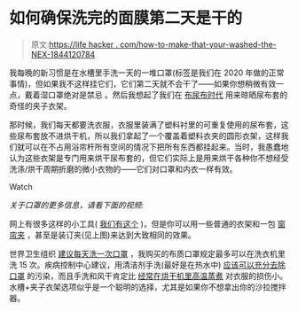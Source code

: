 # 如何确保洗完的面膜第二天是干的

> 原文:[https://life hacker . com/how-to-make-that-your-washed-the-NEX-1844120784](https://lifehacker.com/how-to-make-sure-your-washed-face-masks-are-dry-the-nex-1844120784)

我每晚的新习惯是在水槽里手洗一天的一堆口罩(标签是我们在 2020 年做的正常事情)，但如果我不这样挂它们，它们第二天就不会干了——如果你想稍微有效一点，戴着湿口罩绝对是禁忌 。然后我想起了我们在 [布尿布时代](https://offspring.lifehacker.com/what-you-need-to-know-before-you-start-cloth-diapering-1841793159) 用来晾晒尿布套的奇怪的夹子衣架。

那时候，我们每天都要洗衣服，衣服里装满了塑料衬里的可重复使用的尿布套，这些尿布套放不进烘干机，所以我们拿起了一个覆盖着塑料衣夹的圆形衣架，这样我们就可以在不占用浴帘杆所有空间的情况下把所有东西都挂起来。当时，我愚蠢地认为这些衣架是专门用来烘干尿布套的，但它们实际上是用来烘干各种你不想经受洗涤/烘干周期折磨的微小衣物的——它们对口罩和内衣一样有效。

Watch

*关于口罩的更多信息，请看下面的视频:*

网上有很多这样的小工具( [我们有这个](https://www.amazon.com/Whitmor-Clip-Drip-Hanger-Hanging/dp/B0001E839U/ref=asc_df_B0001E839U?asc_campaign=InlineText&asc_refurl=https://lifehacker.com/how-to-make-sure-your-washed-face-masks-are-dry-the-nex-1844120784&asc_source=&tag=kinjalifehackerlink-20) )，但是你可以用一些普通的衣架和一包 [窗帘夹](https://www.kohls.com/product/prd-2837164/rod-desyne-24-pk-curtain-clips.jsp) ，甚至是装订夹(见上图)来达到大致相同的效果。

世界卫生组织 [建议每天洗一次口罩](https://lifehacker.com/heres-how-often-you-should-wash-your-face-mask-1844012206) ，我购买的布质口罩规定最多可以在洗衣机里洗 15 次。疾病控制中心建议，用清洁剂手洗(最好是在热水中) [应该可以充分去除口罩](https://medicalxpress.com/news/2020-05-reusable-mask.html) 的污染，而且手洗和风干肯定比 [经常在烘干机里高温蒸煮](https://lifehacker.com/use-the-shortest-coldest-wash-cycle-to-preserve-your-c-1844101617) 对衣服的损伤小。水槽+夹子衣架选项似乎是一个聪明的选择，尤其是如果你不想拿出你的沙拉搅拌器。